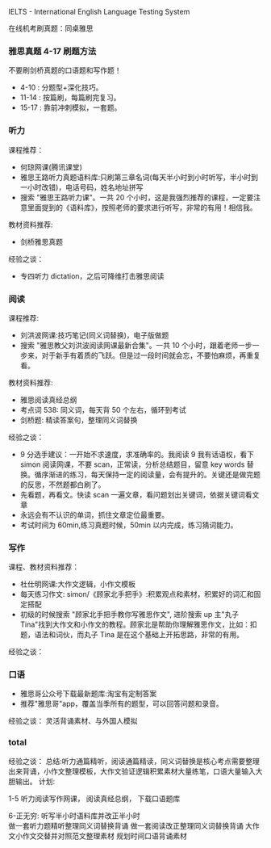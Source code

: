 IELTS - International English Language Testing System

在线机考刷真题：同桌雅思

### 雅思真题 4-17 刷题方法

不要刷剑桥真题的口语题和写作题！

- 4-10 : 分题型+深化技巧。
- 11-14 : 按篇刷，每篇刷完复习。
- 15-17 : 靠前冲刺模拟，一套题。

### 听力

课程推荐：

- 何琼网课(腾讯课堂)
- 雅思王路听力真题语料库:只刷第三章名词(每天半小时到小时听写，半小时到一小时改错)，电话号码，姓名地址拼写
- 搜索 "雅思王路听力课"。一共 20 个小时，这是我强烈推荐的课程，一定要注意里面提到的《语料库》，按照老师的要求进行听写，非常的有用！相信我。

教材资料推荐:

- 剑桥雅思真题

经验之谈：

- 专四听力 dictation，之后可降维打击雅思阅读

### 阅读

课程推荐:

- 刘洪波网课:技巧笔记(同义词替换)，电子版做题
- 搜索 "雅思教父刘洪波阅读网课最新合集"。一共 10 个小时，跟着老师一步一步来，对于新手有着质的飞跃。但是过一段时间就会忘，不要怕麻烦，再重复看。

教材资料推荐:

- 雅思阅读真经总纲
- 考点词 538: 同义词，每天背 50 个左右，循环到考试
- 剑桥题: 精读答案句，整理同义词替换

经验之谈：

- 9 分选手建议：一开始不求速度，求准确率的。我阅读 9 我有话语权，看下 simon 阅读网课，不要 scan，正常读，分析总结题目，留意 key words 替换。循序渐进的练习，每天保持一定的阅读量，会有提升的。关键还是做完题的反思，不然题都白刷了。
- 先看题，再看文。快读 scan 一遍文章，看问题划出关键词，依据关键词看文章
- 永远会有不认识的单词，抓住文章定位最重要。
- 考试时间为 60min,练习真题时候，50min 以内完成，练习猜词能力。

### 写作

课程、教材资料推荐：

- 杜仕明网课:大作文逻辑，小作文模板
- 每天练习作文: simon/《顾家北手把手》:积累观点和素材，积累好的词汇和固定搭配
- 初级的时候搜索 "顾家北手把手教你写雅思作文", 进阶搜索 up 主"丸子 Tina"找到大作文和小作文的教程。顾家北是帮助你理解雅思作文，比如：扣题，语法和词伙，而丸子 Tina 是在这个基础上开拓思路，非常的有用。

经验之谈：

### 口语

- 雅思哥公众号下载最新题库:淘宝有定制答案
- 推荐"雅思哥"app，覆盖当季所有的题型，可以回答问题和录音。

经验之谈：
灵活背诵素材、与外国人模拟

### total

经验之谈：
总结:听力通篇精听，阅读通篇精读，同义词替换是核心考点需要整理出来背诵，小作文整理模板，大作文验证逻辑积累素材大量练笔，口语大量输入大胆输出。
计划:

1-5
听力阅读写作网课，
阅读真经总纲，
下载口语题库

6-正无穷:
听写半小时语料库并改正半小时  
做一套听力题精听整理同义词替换背诵
做一套阅读改正整理同义词替换背诵
大作文小作文交替并对照范文整理素材
规划时间口语背诵素材
